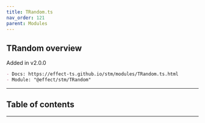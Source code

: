 ```yaml
---
title: TRandom.ts
nav_order: 121
parent: Modules
---
```


## TRandom overview

Added in v2.0.0

```md
- Docs: https://effect-ts.github.io/stm/modules/TRandom.ts.html
- Module: "@effect/stm/TRandom"
```

---

<h2 class="text-delta">Table of contents</h2>

---
